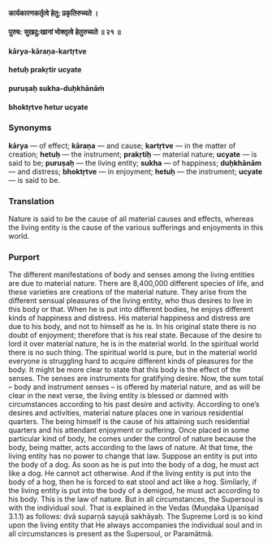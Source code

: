 #### कार्यकारणकर्तृत्वे हेतु: प्रकृतिरुच्यते ।
#### पुरुष: सुखदु:खानां भोक्तृत्वे हेतुरुच्यते ॥ २१ ॥

#### kārya-kāraṇa-kartṛtve
#### hetuḥ prakṛtir ucyate
#### puruṣaḥ sukha-duḥkhānāṁ
#### bhoktṛtve hetur ucyate

### Synonyms

**kārya** — of effect; **kāraṇa** — and cause; **kartṛtve** — in the matter of creation; **hetuḥ** — the instrument; **prakṛtiḥ** — material nature; **ucyate** — is said to be; **puruṣaḥ** — the living entity; **sukha** — of happiness; **duḥkhānām** — and distress; **bhoktṛtve** — in enjoyment; **hetuḥ** — the instrument; **ucyate** — is said to be.

### Translation

Nature is said to be the cause of all material causes and effects, whereas the living entity is the cause of the various sufferings and enjoyments in this world.

### Purport

The different manifestations of body and senses among the living entities are due to material nature. There are 8,400,000 different species of life, and these varieties are creations of the material nature. They arise from the different sensual pleasures of the living entity, who thus desires to live in this body or that. When he is put into different bodies, he enjoys different kinds of happiness and distress. His material happiness and distress are due to his body, and not to himself as he is. In his original state there is no doubt of enjoyment; therefore that is his real state. Because of the desire to lord it over material nature, he is in the material world. In the spiritual world there is no such thing. The spiritual world is pure, but in the material world everyone is struggling hard to acquire different kinds of pleasures for the body. It might be more clear to state that this body is the effect of the senses. The senses are instruments for gratifying desire. Now, the sum total – body and instrument senses – is offered by material nature, and as will be clear in the next verse, the living entity is blessed or damned with circumstances according to his past desire and activity. According to one’s desires and activities, material nature places one in various residential quarters. The being himself is the cause of his attaining such residential quarters and his attendant enjoyment or suffering. Once placed in some particular kind of body, he comes under the control of nature because the body, being matter, acts according to the laws of nature. At that time, the living entity has no power to change that law. Suppose an entity is put into the body of a dog. As soon as he is put into the body of a dog, he must act like a dog. He cannot act otherwise. And if the living entity is put into the body of a hog, then he is forced to eat stool and act like a hog. Similarly, if the living entity is put into the body of a demigod, he must act according to his body. This is the law of nature. But in all circumstances, the Supersoul is with the individual soul. That is explained in the Vedas (Muṇḍaka Upaniṣad 3.1.1) as follows: dvā suparṇā sayujā sakhāyaḥ. The Supreme Lord is so kind upon the living entity that He always accompanies the individual soul and in all circumstances is present as the Supersoul, or Paramātmā.